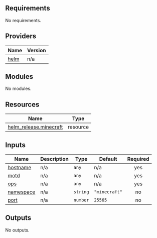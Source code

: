 <!-- BEGIN_TF_DOCS -->
## Requirements

No requirements.

## Providers

| Name | Version |
|------|---------|
| <a name="provider_helm"></a> [helm](#provider\_helm) | n/a |

## Modules

No modules.

## Resources

| Name | Type |
|------|------|
| [helm_release.minecraft](https://registry.terraform.io/providers/hashicorp/helm/latest/docs/resources/release) | resource |

## Inputs

| Name | Description | Type | Default | Required |
|------|-------------|------|---------|:--------:|
| <a name="input_hostname"></a> [hostname](#input\_hostname) | n/a | `any` | n/a | yes |
| <a name="input_motd"></a> [motd](#input\_motd) | n/a | `any` | n/a | yes |
| <a name="input_ops"></a> [ops](#input\_ops) | n/a | `any` | n/a | yes |
| <a name="input_namespace"></a> [namespace](#input\_namespace) | n/a | `string` | `"minecraft"` | no |
| <a name="input_port"></a> [port](#input\_port) | n/a | `number` | `25565` | no |

## Outputs

No outputs.
<!-- END_TF_DOCS -->